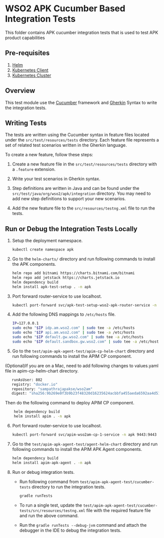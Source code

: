 # WSO2 APK Cucumber Based Integration Tests

This folder contains APK cucumber integration tests that is used to test APK product capabilities

## Pre-requisites

1. [Helm](https://helm.sh/docs/intro/install/)
2. [Kubernetes Client](https://kubernetes.io/docs/tasks/tools/install-kubectl/)
3. [Kubernetes Cluster](https://kubernetes.io/docs/setup)

## Overview

This test module use the [Cucumber](https://cucumber.io/) framework and [Gherkin](https://cucumber.io/docs/gherkin/) Syntax to write the integration tests.

## Writing Tests

The tests are written using the Cucumber syntax in feature files located under the `src/test/resources/tests` directory. Each feature file represents a set of related test scenarios written in the Gherkin language.

To create a new feature, follow these steps:

1. Create a new feature file in the `src/test/resources/tests` directory with a `.feature` extension.

2. Write your test scenarios in Gherkin syntax.

3. Step definitions are written in Java and can be found under the `src/test/java/org/wso2/apk/integration` directory. You may need to add new step definitions to support your new scenarios.

4. Add the new feature file to the `src/resources/testng.xml` file to run the tests.

## Run or Debug the Integration Tests Locally

1. Setup the deployment namespace.

    ```bash
    kubectl create namespace apk
    ```

2. Go to the `helm-charts/` directory and run following commands to install the APK components.

    ```bash
    helm repo add bitnami https://charts.bitnami.com/bitnami
    helm repo add jetstack https://charts.jetstack.io
    helm dependency build
    helm install apk-test-setup . -n apk
    ```

3. Port forward router-service to use localhost.

    ```bash
    kubectl port-forward svc/apk-test-setup-wso2-apk-router-service -n apk 9095:9095
    ```

4. Add the following DNS mappings to `/etc/hosts` file.

    ```bash
    IP=127.0.0.1
    sudo echo "$IP idp.am.wso2.com" | sudo tee -a /etc/hosts
    sudo echo "$IP api.am.wso2.com" | sudo tee -a /etc/hosts
    sudo echo "$IP default.gw.wso2.com" | sudo tee -a /etc/hosts
    sudo echo "$IP default.sandbox.gw.wso2.com" | sudo tee -a /etc/hosts
    ```
   
5. Go to the `test/apim-apk-agent-test/apim-cp-helm-chart` directory and run following commands to install the APIM CP component.

(Optional)If you are on a Mac, need to add following changes to values.yaml file in apim-cp-helm-chart directory.
```bash
   runAsUser: 802
   registry: "docker.io"
   repository: "sampathrajapakse/wso2am"
   digest: "sha256:9b269e0f3b9b23f48320d16235624acbbfa455aeda6592aa4d51631c85652c2a"
```
Then do the following command to deploy APIM CP component.

```bash
    helm dependency build
    helm install apim . -n apk
```

6. Port forward router-service to use localhost.

    ```bash
    kubectl port-forward svc/apim-wso2am-cp-1-service -n apk 9443:9443
    ```
   
7. Go to the `test/apim-apk-agent-test/agent-helm-chart` directory and run following commands to install the APIM APK Agent components.

    ```bash
    helm dependency build
    helm install apim-apk-agent . -n apk
    ```

8. Run or debug integration tests.

   - Run following command from `test/apim-apk-agent-test/cucumber-tests` directory to run the integration tests.

       ```bash
       gradle runTests
       ```
   - To run a single test, update the `test/apim-apk-agent-test/cucumber-tests/src/resources/testng.xml` file with the required feature file and run the above command.

   - Run the `gradle runTests --debug-jvm` command and attach the debugger in the IDE to debug the integration tests.
